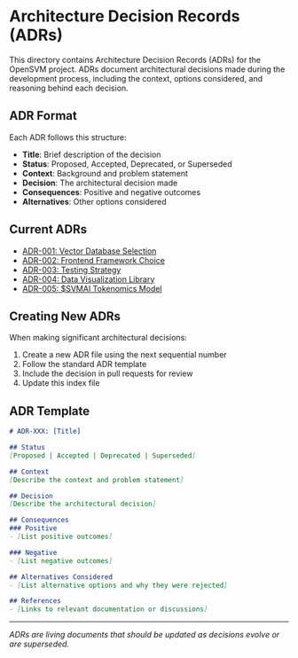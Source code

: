 # Architecture Decision Records (ADRs)

This directory contains Architecture Decision Records (ADRs) for the OpenSVM project. ADRs document architectural decisions made during the development process, including the context, options considered, and reasoning behind each decision.

## ADR Format

Each ADR follows this structure:
- **Title**: Brief description of the decision
- **Status**: Proposed, Accepted, Deprecated, or Superseded
- **Context**: Background and problem statement
- **Decision**: The architectural decision made
- **Consequences**: Positive and negative outcomes
- **Alternatives**: Other options considered

## Current ADRs

- [ADR-001: Vector Database Selection](./001-vector-database-selection.md)
- [ADR-002: Frontend Framework Choice](./002-frontend-framework-choice.md)
- [ADR-003: Testing Strategy](./003-testing-strategy.md)
- [ADR-004: Data Visualization Library](./004-data-visualization-library.md)
- [ADR-005: $SVMAI Tokenomics Model](./005-svmai-tokenomics-model.md)

## Creating New ADRs

When making significant architectural decisions:

1. Create a new ADR file using the next sequential number
2. Follow the standard ADR template
3. Include the decision in pull requests for review
4. Update this index file

## ADR Template

```markdown
# ADR-XXX: [Title]

## Status
[Proposed | Accepted | Deprecated | Superseded]

## Context
[Describe the context and problem statement]

## Decision
[Describe the architectural decision]

## Consequences
### Positive
- [List positive outcomes]

### Negative
- [List negative outcomes]

## Alternatives Considered
- [List alternative options and why they were rejected]

## References
- [Links to relevant documentation or discussions]
```

---

*ADRs are living documents that should be updated as decisions evolve or are superseded.*